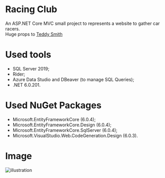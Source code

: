 # Racing Club
An ASP.NET Core MVC small project to represents a website to gather car racers.<br>Huge props to [Teddy Smith](https://www.youtube.com/channel/UCCqmbn5-z_t15tYbUreWcNA)

# Used tools
- SQL Server 2019;
- Rider;
- Azure Data Studio and DBeaver (to manage SQL Queries);
- .NET 6.0.201.

# Used NuGet Packages
- Microsoft.EntityFrameworkCore (6.0.4);
- Microsoft.EntityFrameworkCore.Design (6.0.4);
- Microsoft.EntityFrameworkCore.SqlServer (6.0.4);
- Microsoft.VisualStudio.Web.CodeGeneration.Design (6.0.3).

# Image
![illustration](https://user-images.githubusercontent.com/73988556/160298047-4314428e-222e-420c-962f-0b736e4423a9.png)
